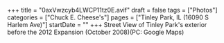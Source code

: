 +++
title = "0axVwzcyb4LWCP11tz0E.avif"
draft = false
tags = ["Photos"]
categories = ["Chuck E. Cheese's"]
pages = ["Tinley Park, IL (16090 S Harlem Ave)"]
startDate = ""
+++
Street View of Tinley Park's exterior before the 2012 Expansion (October 2008)(PC: Google Maps)
